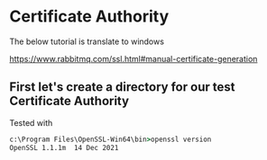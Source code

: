 
# Certificate Authority

The below tutorial is translate to windows

https://www.rabbitmq.com/ssl.html#manual-certificate-generation

## First let's create a directory for our test Certificate Authority

Tested with
```cmd
c:\Program Files\OpenSSL-Win64\bin>openssl version
OpenSSL 1.1.1m  14 Dec 2021
```
